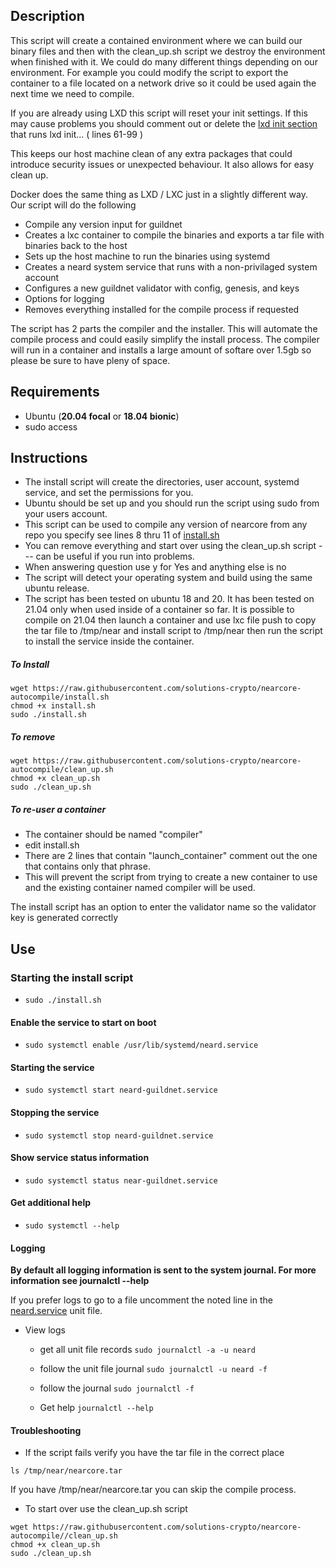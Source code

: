 ## Description

This script will create a contained environment where we can build our binary files and then with the clean_up.sh script we destroy the environment when finished with it. We could do many different things depending on our environment. For example you could modify the script to export the container to a file located on a network drive so it could be used again the next time we need to compile. 

If you are already using LXD this script will reset your init settings. If this may cause problems you should comment out or delete the [lxd init section](https://github.com/solutions-crypto/nearcore-autocompile/blob/main/install.sh#L61) that runs lxd init... ( lines 61-99 )

This keeps our host machine clean of any extra packages that could introduce security issues or unexpected behaviour. It also allows for easy clean up.

Docker does the same thing as LXD / LXC just in a slightly different way. Our script will do the following 

- Compile any version input for guildnet 
- Creates a lxc container to compile the binaries and exports a tar file with binaries back to the host
- Sets up the host machine to run the binaries using systemd 
- Creates a neard system service that runs with a non-privilaged system account
- Configures a new guildnet validator with config, genesis, and keys
- Options for logging
- Removes everything installed for the compile process if requested

The script has 2 parts the compiler and the installer. This will automate the compile process and could easily simplify the install process. The compiler will run in a container and installs a large amount of softare over 1.5gb so please be sure to have pleny of space.   

## Requirements

- Ubuntu (**20.04 focal** or **18.04 bionic**) 
- sudo access
    
## Instructions

- The install script will create the directories, user account, systemd service, and set the permissions for you. 
- Ubuntu should be set up and you should run the script using sudo from your users account.
- This script can be used to compile any version of nearcore from any repo you specify see lines 8 thru 11 of [install.sh](https://github.com/solutions-crypto/nearcore-autocompile/install.sh)
- You can remove everything and start over using the clean_up.sh script --- can be useful if you run into problems.
- When answering question use y for Yes and anything else is no
- The script will detect your operating system and build using the same ubuntu release. 
- The script has been tested on ubuntu 18 and 20. It has been tested on 21.04 only when used inside of a container so far. It is possible to compile on 21.04 then launch a container and use lxc file push to copy the tar file to /tmp/near and install script to /tmp/near then run the script to install the service inside the container. 
##### To Install
```
wget https://raw.githubusercontent.com/solutions-crypto/nearcore-autocompile/install.sh
chmod +x install.sh
sudo ./install.sh
```

##### To remove
```
wget https://raw.githubusercontent.com/solutions-crypto/nearcore-autocompile/clean_up.sh
chmod +x clean_up.sh
sudo ./clean_up.sh
```
##### To re-user a container 
- The container should be named "compiler"
- edit install.sh
- There are 2 lines that contain "launch_container" comment out the one that contains only that phrase. 
- This will prevent the script from trying to create a new container to use and the existing container named compiler will be used.

The install script has an option to enter the validator name so the validator key is generated correctly


## Use

### Starting the install script
- ```sudo ./install.sh```

#### Enable the service to start on boot 
- ```sudo systemctl enable /usr/lib/systemd/neard.service```

#### Starting the service
- ```sudo systemctl start neard-guildnet.service```

#### Stopping the service
- ```sudo systemctl stop neard-guildnet.service```

#### Show service status information
- ```sudo systemctl status near-guildnet.service```

#### Get additional help
- ```sudo systemctl --help```

#### Logging

**By default all logging information is sent to the system journal. For more information see journalctl --help**

If you prefer logs to go to a file uncomment the noted line in the [neard.service](https://raw.githubusercontent.com/solutions-crypto/nearcore-autocompile/neard.service) unit file.


- View logs

    - get all unit file records
    ```sudo journalctl -a -u neard ```  
    
    - follow the unit file journal
    ```sudo journalctl -u neard -f``` 
    
    -  follow the journal
    ```sudo journalctl -f ```
    
    - Get help
    ```journalctl --help```

#### Troubleshooting

- If the script fails verify you have the tar file in the correct place
```
ls /tmp/near/nearcore.tar
```

If you have /tmp/near/nearcore.tar you can skip the compile process. 

- To start over use the clean_up.sh script
```
wget https://raw.githubusercontent.com/solutions-crypto/nearcore-autocompile//clean_up.sh
chmod +x clean_up.sh
sudo ./clean_up.sh
```
